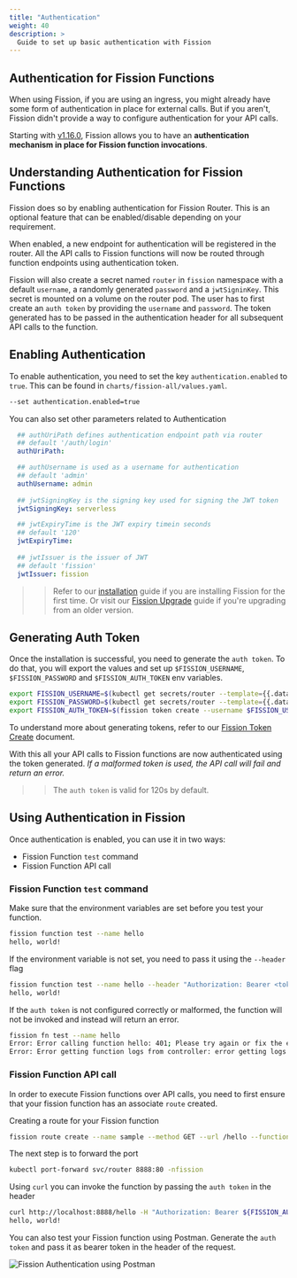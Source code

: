 ```yaml
---
title: "Authentication"
weight: 40
description: >
  Guide to set up basic authentication with Fission
---
```


## Authentication for Fission Functions

When using Fission, if you are using an ingress, you might already have some form of authentication in place for external calls.
But if you aren't, Fission didn't provide a way to configure authentication for your API calls.

Starting with [v1.16.0](/docs/releases/v1.16.0-rc1/), Fission allows you to have an **authentication mechanism in place for Fission function invocations**.

## Understanding Authentication for Fission Functions

Fission does so by enabling authentication for Fission Router.
This is an optional feature that can be enabled/disable depending on your requirement.

When enabled, a new endpoint for authentication will be registered in the router.
All the API calls to Fission functions will now be routed through function endpoints using authentication token.

Fission will also create a secret named `router` in `fission` namespace with a default `username`, a randomly generated `password` and a `jwtSigninKey`.
This secret is mounted on a volume on the router pod.
The user has to first create an `auth token` by providing the `username` and `password`.
The token generated has to be passed in the authentication header for all subsequent API calls to the function.

## Enabling Authentication

To enable authentication, you need to set the key `authentication.enabled` to `true`.
This can be found in `charts/fission-all/values.yaml`.

```bash
--set authentication.enabled=true
```

You can also set other parameters related to Authentication

```yaml
  ## authUriPath defines authentication endpoint path via router 
  ## default '/auth/login'
  authUriPath:

  ## authUsername is used as a username for authentication
  ## default 'admin'
  authUsername: admin
  
  ## jwtSigningKey is the signing key used for signing the JWT token
  jwtSigningKey: serverless

  ## jwtExpiryTime is the JWT expiry timein seconds
  ## default '120'
  jwtExpiryTime: 
  
  ## jwtIssuer is the issuer of JWT
  ## default 'fission'
  jwtIssuer: fission
```

>> Refer to our [installation](_index.en.md) guide if you are installing Fission for the first time. Or visit our [Fission Upgrade](upgrade) guide if you're upgrading from an older version.

## Generating Auth Token

Once the installation is successful, you need to generate the `auth token`.
To do that, you will export the values and set up `$FISSION_USERNAME`, `$FISSION_PASSWORD` and `$FISSION_AUTH_TOKEN` env variables.

```bash
export FISSION_USERNAME=$(kubectl get secrets/router --template={{.data.username}} -n fission | base64 -d)
export FISSION_PASSWORD=$(kubectl get secrets/router --template={{.data.password}} -n fission | base64 -d)
export FISSION_AUTH_TOKEN=$(fission token create --username $FISSION_USERNAME --password $FISSION_PASSWORD)
```

To understand more about generating tokens, refer to our [Fission Token Create](/docs/reference/fission-cli/fission_token_create/) document.

With this all your API calls to Fission functions are now authenticated using the token generated.
*If a malformed token is used, the API call will fail and return an error.*

>> The `auth token` is valid for 120s by default.

## Using Authentication in Fission

Once authentication is enabled, you can use it in two ways:

* Fission Function `test` command
* Fission Function API call

### Fission Function `test` command

Make sure that the environment variables are set before you test your function.

```bash
fission function test --name hello
hello, world!
```

If the environment variable is not set, you need to pass it using the `--header` flag

```bash
fission function test --name hello --header "Authorization: Bearer <token>"
hello, world!
```

If the `auth token` is not configured correctly or malformed, the function will not be invoked and instead will return an error.

```bash
fission fn test --name hello
Error: Error calling function hello: 401; Please try again or fix the error: {"message":"Unauthorized: malformed Token","statusCode":401}
Error: Error getting function logs from controller: error getting logs from controller, status code: '500'. Try to get logs from log database.
```

### Fission Function API call

In order to execute Fission functions over API calls, you need to first ensure that your fission function has an associate `route` created.

Creating a route for your Fission function

```bash
fission route create --name sample --method GET --url /hello --function hello
```

The next step is to forward the port

```bash
kubectl port-forward svc/router 8888:80 -nfission
```

Using `curl` you can invoke the function by passing the `auth token` in the header

```bash
curl http://localhost:8888/hello -H "Authorization: Bearer ${FISSION_AUTH_TOKEN}"
hello, world!
```

You can also test your Fission function using Postman.
Generate the `auth token` and pass it as bearer token in the header of the request.

![Fission Authentication using Postman](../assets/fission-auth-postman.png)
